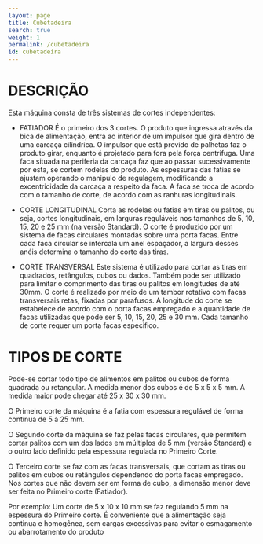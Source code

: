 ```yaml
---
layout: page
title: Cubetadeira
search: true
weight: 1
permalink: /cubetadeira
id: cubetadeira
---
```


# DESCRIÇÃO
Esta máquina consta de três sistemas de cortes independentes:

- FATIADOR
É o primeiro dos 3 cortes.  O produto que ingressa através da bica de alimentação, entra ao interior de um impulsor que gira dentro de uma carcaça cilíndrica.  O impulsor que está provido de palhetas faz o produto girar, enquanto é projetado para fora pela força centrífuga.  Uma faca situada na periferia da carcaça faz que ao passar sucessivamente por esta, se cortem rodelas do produto.   As espessuras das fatias se ajustam operando o manipulo de regulagem, modificando a excentricidade da carcaça a respeito da faca.  A faca se troca de acordo com o tamanho de corte, de acordo com as ranhuras longitudinais.

- CORTE LONGITUDINAL
Corta as rodelas ou fatias em tiras ou palitos, ou seja, cortes longitudinais, em larguras reguláveis nos tamanhos de 5, 10, 15, 20 e 25 mm (na versão Standard).
O corte é produzido por um sistema de facas circulares montadas sobre uma porta facas. Entre cada faca circular se intercala um anel espaçador, a largura desses anéis determina o tamanho do corte das tiras.

- CORTE TRANSVERSAL
Este sistema é utilizado para cortar as tiras em quadrados, retângulos, cubos ou dados. Também pode ser utilizado para limitar o comprimento das tiras ou palitos em longitudes de até 30mm.
O corte é realizado por meio de um tambor rotativo com facas transversais retas, fixadas por parafusos. A longitude do corte se estabelece de acordo com o porta facas empregado e a quantidade de facas utilizadas que pode ser 5, 10, 15, 20, 25 e 30 mm.
Cada tamanho de corte requer um porta facas especifico.

# TIPOS DE CORTE

Pode-se cortar todo tipo de alimentos em palitos ou cubos de forma quadrada ou retangular.
A medida menor dos cubos é de 5 x 5 x 5 mm. A medida maior pode chegar até 25 x 30 x 30 mm.

O Primeiro corte da máquina é a fatia com espessura regulável de forma contínua de 5 a 25 mm.

O Segundo corte da máquina se faz pelas facas circulares, que permitem cortar palitos com um dos lados em múltiplos de 5 mm (versão Standard) e o outro lado definido pela espessura regulada no Primeiro Corte.

O Terceiro corte se faz com as facas transversais, que cortam as tiras ou palitos em cubos ou retângulos dependendo do porta facas empregado.
Nos cortes que não devem ser em forma de cubo, a dimensão menor deve ser feita no Primeiro corte (Fatiador). 

Por exemplo: Um corte de 5 x 10 x 10 mm se faz regulando 5 mm na espessura do Primeiro corte.  É conveniente que a alimentação seja continua e homogênea, sem cargas excessivas para evitar o esmagamento ou abarrotamento do produto